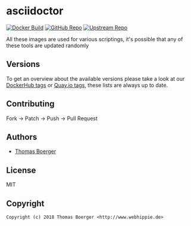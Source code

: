 # asciidoctor

[![Docker Build](https://github.com/toolhippie/asciidoctor/workflows/docker/badge.svg)](https://github.com/toolhippie/asciidoctor/actions?query=workflow%3Adocker) [![GitHub Repo](https://img.shields.io/badge/github-repo-yellowgreen)](https://github.com/toolhippie/asciidoctor) [![Upstream Repo](https://img.shields.io/badge/upstream-repo-yellow)](https://github.com/asciidoctor/asciidoctor)

All these images are used for various scriptings, it's possible that any of
these tools are updated randomly

## Versions

To get an overview about the available versions please take a look at our
[DockerHub tags][dockerhub] or [Quay.io tags][quayio], these lists are always up
to date.

## Contributing

Fork -> Patch -> Push -> Pull Request

## Authors

*  [Thomas Boerger](https://github.com/tboerger)

## License

MIT

## Copyright

```console
Copyright (c) 2018 Thomas Boerger <http://www.webhippie.de>
```

[dockerhub]: https://hub.docker.com/r/toolhippie/asciidoctor/tags/
[quayio]: https://quay.io/repository/toolhippie/asciidoctor?tab=tags
